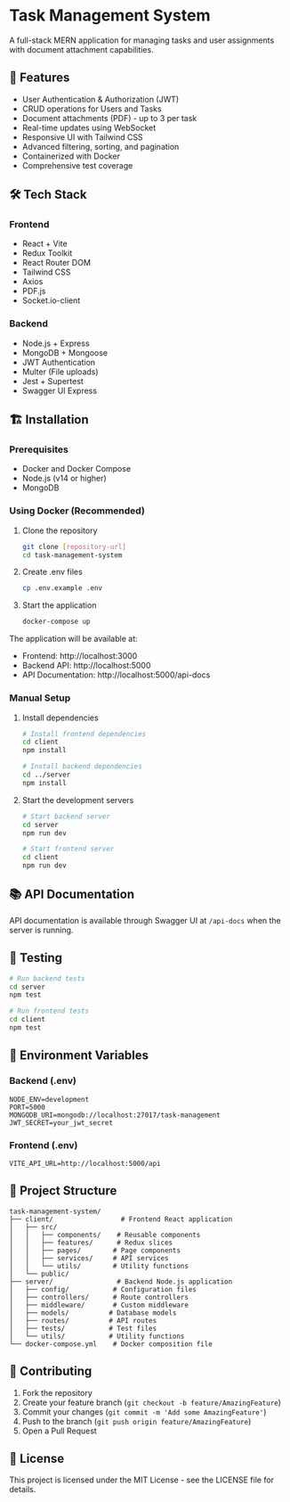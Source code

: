 # Task Management System

A full-stack MERN application for managing tasks and user assignments with document attachment capabilities.

## 🚀 Features

- User Authentication & Authorization (JWT)
- CRUD operations for Users and Tasks
- Document attachments (PDF) - up to 3 per task
- Real-time updates using WebSocket
- Responsive UI with Tailwind CSS
- Advanced filtering, sorting, and pagination
- Containerized with Docker
- Comprehensive test coverage

## 🛠️ Tech Stack

### Frontend
- React + Vite
- Redux Toolkit
- React Router DOM
- Tailwind CSS
- Axios
- PDF.js
- Socket.io-client

### Backend
- Node.js + Express
- MongoDB + Mongoose
- JWT Authentication
- Multer (File uploads)
- Jest + Supertest
- Swagger UI Express

## 🏗️ Installation

### Prerequisites
- Docker and Docker Compose
- Node.js (v14 or higher)
- MongoDB

### Using Docker (Recommended)
1. Clone the repository
   ```bash
   git clone [repository-url]
   cd task-management-system
   ```

2. Create .env files
   ```bash
   cp .env.example .env
   ```

3. Start the application
   ```bash
   docker-compose up
   ```

The application will be available at:
- Frontend: http://localhost:3000
- Backend API: http://localhost:5000
- API Documentation: http://localhost:5000/api-docs

### Manual Setup

1. Install dependencies
   ```bash
   # Install frontend dependencies
   cd client
   npm install

   # Install backend dependencies
   cd ../server
   npm install
   ```

2. Start the development servers
   ```bash
   # Start backend server
   cd server
   npm run dev

   # Start frontend server
   cd client
   npm run dev
   ```

## 📚 API Documentation

API documentation is available through Swagger UI at `/api-docs` when the server is running.

## 🧪 Testing

```bash
# Run backend tests
cd server
npm test

# Run frontend tests
cd client
npm test
```

## 🔐 Environment Variables

### Backend (.env)
```
NODE_ENV=development
PORT=5000
MONGODB_URI=mongodb://localhost:27017/task-management
JWT_SECRET=your_jwt_secret
```

### Frontend (.env)
```
VITE_API_URL=http://localhost:5000/api
```

## 📁 Project Structure

```
task-management-system/
├── client/                 # Frontend React application
│   ├── src/
│   │   ├── components/    # Reusable components
│   │   ├── features/      # Redux slices
│   │   ├── pages/        # Page components
│   │   ├── services/     # API services
│   │   └── utils/        # Utility functions
│   └── public/
├── server/                # Backend Node.js application
│   ├── config/           # Configuration files
│   ├── controllers/      # Route controllers
│   ├── middleware/       # Custom middleware
│   ├── models/          # Database models
│   ├── routes/          # API routes
│   ├── tests/           # Test files
│   └── utils/           # Utility functions
└── docker-compose.yml    # Docker composition file
```

## 👥 Contributing

1. Fork the repository
2. Create your feature branch (`git checkout -b feature/AmazingFeature`)
3. Commit your changes (`git commit -m 'Add some AmazingFeature'`)
4. Push to the branch (`git push origin feature/AmazingFeature`)
5. Open a Pull Request

## 📄 License

This project is licensed under the MIT License - see the LICENSE file for details. 